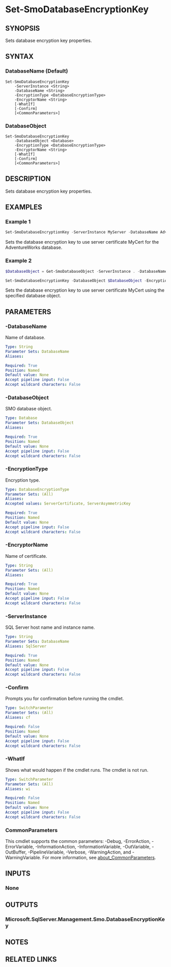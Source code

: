 ﻿---
external help file: SqlServerTools-help.xml
Module Name: SqlServerTools
online version:
schema: 2.0.0
---

# Set-SmoDatabaseEncryptionKey

## SYNOPSIS
Sets database encryption key properties.

## SYNTAX

### DatabaseName (Default)
```
Set-SmoDatabaseEncryptionKey
	-ServerInstance <String>
	-DatabaseName <String>
	-EncryptionType <DatabaseEncryptionType>
	-EncryptorName <String>
	[-WhatIf]
	[-Confirm]
	[<CommonParameters>]
```

### DatabaseObject
```
Set-SmoDatabaseEncryptionKey
	-DatabaseObject <Database>
	-EncryptionType <DatabaseEncryptionType>
	-EncryptorName <String>
	[-WhatIf]
	[-Confirm]
	[<CommonParameters>]
```

## DESCRIPTION
Sets database encryption key properties.

## EXAMPLES

### Example 1
```powershell
Set-SmoDatabaseEncryptionKey -ServerInstance MyServer -DatabaseName AdventureWorks -EncryptionType ServerCertificate -EncryptorName MyCert
```

Sets the database encryption key to use server certificate MyCert for the AdventureWorks database.

### Example 2
```powershell
$DatabaseObject = Get-SmoDatabaseObject -ServerInstance . -DatabaseName AdventureWorks

Set-SmoDatabaseEncryptionKey -DatabaseObject $DatabaseObject -EncryptionType ServerCertificate -EncryptorName MyCert
```

Sets the database encryption key to use server certificate MyCert using the specified database object.

## PARAMETERS

### -DatabaseName
Name of database.

```yaml
Type: String
Parameter Sets: DatabaseName
Aliases:

Required: True
Position: Named
Default value: None
Accept pipeline input: False
Accept wildcard characters: False
```

### -DatabaseObject
SMO database object.

```yaml
Type: Database
Parameter Sets: DatabaseObject
Aliases:

Required: True
Position: Named
Default value: None
Accept pipeline input: False
Accept wildcard characters: False
```

### -EncryptionType
Encryption type.

```yaml
Type: DatabaseEncryptionType
Parameter Sets: (All)
Aliases:
Accepted values: ServerCertificate, ServerAsymmetricKey

Required: True
Position: Named
Default value: None
Accept pipeline input: False
Accept wildcard characters: False
```

### -EncryptorName
Name of certificate.

```yaml
Type: String
Parameter Sets: (All)
Aliases:

Required: True
Position: Named
Default value: None
Accept pipeline input: False
Accept wildcard characters: False
```

### -ServerInstance
SQL Server host name and instance name.

```yaml
Type: String
Parameter Sets: DatabaseName
Aliases: SqlServer

Required: True
Position: Named
Default value: None
Accept pipeline input: False
Accept wildcard characters: False
```

### -Confirm
Prompts you for confirmation before running the cmdlet.

```yaml
Type: SwitchParameter
Parameter Sets: (All)
Aliases: cf

Required: False
Position: Named
Default value: None
Accept pipeline input: False
Accept wildcard characters: False
```

### -WhatIf
Shows what would happen if the cmdlet runs.
The cmdlet is not run.

```yaml
Type: SwitchParameter
Parameter Sets: (All)
Aliases: wi

Required: False
Position: Named
Default value: None
Accept pipeline input: False
Accept wildcard characters: False
```

### CommonParameters
This cmdlet supports the common parameters: -Debug, -ErrorAction, -ErrorVariable, -InformationAction, -InformationVariable, -OutVariable, -OutBuffer, -PipelineVariable, -Verbose, -WarningAction, and -WarningVariable. For more information, see [about_CommonParameters](http://go.microsoft.com/fwlink/?LinkID=113216).

## INPUTS

### None

## OUTPUTS

### Microsoft.SqlServer.Management.Smo.DatabaseEncryptionKey

## NOTES

## RELATED LINKS
